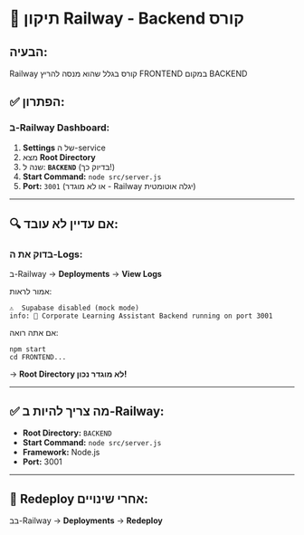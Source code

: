 # 🔧 תיקון Railway - Backend קורס

## הבעיה:
Railway קורס בגלל שהוא מנסה להריץ FRONTEND במקום BACKEND

## ✅ הפתרון:

### ב-Railway Dashboard:

1. **Settings** של ה-service
2. מצא **Root Directory**
3. שנה ל: **`BACKEND`** (בדיוק כך!)
4. **Start Command:** `node src/server.js`
5. **Port:** `3001` (או לא מוגדר - Railway יגלה אוטומטית)

---

## 🔍 אם עדיין לא עובד:

### בדוק את ה-Logs:
ב-Railway → **Deployments** → **View Logs**

אמור לראות:
```
⚠️  Supabase disabled (mock mode)
info: 🚀 Corporate Learning Assistant Backend running on port 3001
```

אם אתה רואה:
```
npm start
cd FRONTEND...
```
→ **Root Directory לא מוגדר נכון!**

---

## ✅ מה צריך להיות ב-Railway:

- **Root Directory:** `BACKEND`
- **Start Command:** `node src/server.js`
- **Framework:** Node.js
- **Port:** 3001

---

## 🔄 Redeploy אחרי שינויים:

בב-Railway → **Deployments** → **Redeploy**

